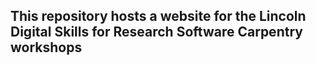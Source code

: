 ## This repository hosts a website for the Lincoln Digital Skills for Research Software Carpentry workshops
